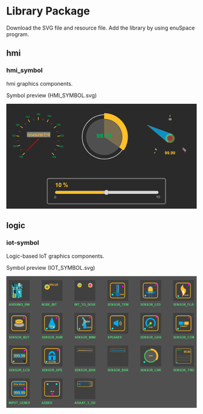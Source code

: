 # Library Package
Download the SVG file and resource file. Add the library by using enuSpace program.

## hmi

### hmi_symbol

hmi graphics components.

Symbol preview (HMI_SYMBOL.svg)

![Alt text](image/hmi_symbol.png "hmi Symbol Preview")


## logic

### iot-symbol

Logic-based IoT graphics components.

Symbol preview (IOT_SYMBOL.svg)

![Alt text](image/iot_symbol_preview.png "IoT Symbol Preview")
